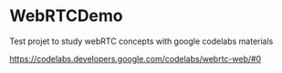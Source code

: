 # WebRTCDemo
Test projet to study webRTC concepts with google codelabs materials

https://codelabs.developers.google.com/codelabs/webrtc-web/#0
